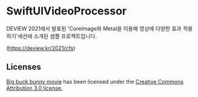 # SwiftUIVideoProcessor

DEVIEW 2021에서 발표된 'CoreImage와 Metal을 이용해 영상에 다양한 효과 적용하기'세션에 소개된 샘플 프로젝트입니다.

(https://deview.kr/2021/cfs)

## Licenses
[Big buck bunny movie](https://peach.blender.org) has been licensed under the [Creative Commons Attribution 3.0 license.](https://creativecommons.org/licenses/by/3.0/)
